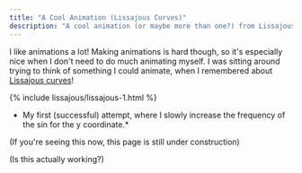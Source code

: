 ```yaml
---
title: "A Cool Animation (Lissajous Curves)"
description: "A cool animation (or maybe more than one?) from Lissajous curves!"
---
```


I like animations a lot! Making animations is hard though, so it's especially nice when I don't need to do much animating myself. I was sitting around trying to think of something I could animate, when I remembered about [Lissajous curves](https://en.wikipedia.org/wiki/Lissajous_curve)!

{% include lissajous/lissajous-1.html %}
* My first (successful) attempt, where I slowly increase the frequency of the sin for the y coordinate.*

(If you're seeing this now, this page is still under construction)

(Is this actually working?)